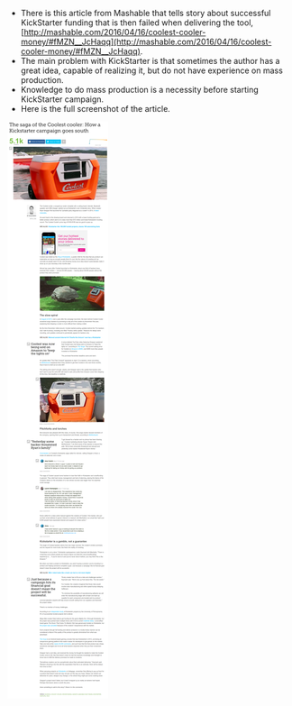 * There is this article from Mashable that tells story about successful KickStarter funding that is then failed when delivering the tool, [http://mashable.com/2016/04/16/coolest-cooler-money/#fMZN__JcHaqq](http://mashable.com/2016/04/16/coolest-cooler-money/#fMZN__JcHaqq).
* The main problem with KickStarter is that sometimes the author has a great idea, capable of realizing it, but do not have experience on mass production.
* Knowledge to do mass production is a necessity before starting KickStarter campaign.
* Here is the full screenshot of the article.

![./20161030-0251-gmt+2-coolest-kickstarter-study-case-1.png](./20161030-0251-gmt+2-coolest-kickstarter-study-case-1.png)